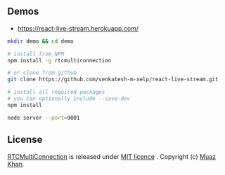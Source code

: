 ## Demos

* https://react-live-stream.herokuapp.com/


```sh
mkdir demo && cd demo

# install from NPM
npm install -g rtcmulticonnection

# or clone from github
git clone https://github.com/venkatesh-m-xelp/react-live-stream.git

# install all required packages
# you can optionally include --save-dev
npm install

node server --port=9001
```

## License

[RTCMultiConnection](https://github.com/muaz-khan/RTCMultiConnection) is released under [MIT licence](https://github.com/muaz-khan/RTCMultiConnection/blob/master/LICENSE.md) . Copyright (c) [Muaz Khan](https://MuazKhan.com/).
